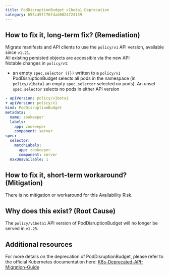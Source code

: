 ```yaml
---
title: PodDisruptionBudget v1beta1 Deprecation
category: 655c49ff76fdad0024723139
---
```


## How to fix it, long-term fix? (Remediation)

Migrate manifests and API clients to use the `policy/v1` API version, available since `v1.21`.  
All existing persisted objects are accessible via the new API  
Notable changes in `policy/v1`:

- an empty `spec.selector ({})` written to a `policy/v1` PodDisruptionBudget selects all pods in the namespace (in `policy/v1beta1` an empty `spec.selector` selected no pods). An unset `spec.selector` selects no pods in either API version 

```yaml sample-poddisruptionbudget.yaml
- apiVersion: policy/v1beta1
+ apiVersion: policy/v1
kind: PodDisruptionBudget
metadata:
  name: zookeeper
  labels:
    app: zookeeper
    component: server
spec:
  selector:
    matchLabels:
      app: zookeeper
      component: server
  maxUnavailable: 1
```

## How to fix it, short-term workaround? (Mitigation)

There is no mitigation or workaround for this Availability Risk.

## Why does this exist? (Root Cause)

The `policy/v1beta1` API version of PodDisruptionBudget will no longer be served in `v1.25`.

## Additional resources

For more details on the deprecation of PodDisruptionBudget, please refer to the official Kubernetes documentation here: [K8s-Deprecated-API-Migration-Guide](https://kubernetes.io/docs/reference/using-api/deprecation-guide/#poddisruptionbudget-v125)